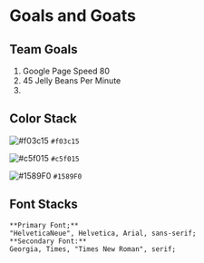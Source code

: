 # Goals and Goats

## Team Goals 
1.  Google Page Speed 80
2.  45 Jelly Beans Per Minute
3. 

## Color Stack

![#f03c15](https://placehold.it/50/f03c15/000000?text=+) `#f03c15`

![#c5f015](https://placehold.it/50/c5f015/000000?text=+) `#c5f015`

![#1589F0](https://placehold.it/50/1589F0/000000?text=+) `#1589F0`


## Font Stacks
```
**Primary Font;**
"HelveticaNeue", Helvetica, Arial, sans-serif;
**Secondary Font:**
Georgia, Times, "Times New Roman", serif;
```
